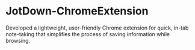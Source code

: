 # JotDown-ChromeExtension
Developed a lightweight, user-friendly Chrome extension for quick, in-tab note-taking that simplifies the process of saving information while browsing.
